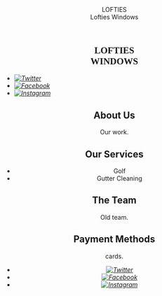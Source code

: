 <html lang="en-US">
  <head>
    <meta charset="UTF-8">
    <meta http-equiv="X-UA-Compatible" content="IE=edge">
    <meta name="viewport" content="width=device-width, initial-scale=1">
    <title>Lofties Windows</title>
    <meta name="description" content="Loftie">
    <link href="https://fonts.googleapis.com/css2?family=Pacifico&display=swap" rel="stylesheet">
    <link rel="icon" type="image/png" href="/path/to/favicon.png">
    <link rel="stylesheet" href="/My.First.Site/assets/css/style.css?v=c61e1577585ebe24df4f8190e73674368a10cb67">
  </head>
  <body>
    <article>
      <header>
        <div class="triangle"></div>
        <div class="triangle-content">
          LOFTIES
        </div>
        <div class="logo-text">Lofties Windows</div>
      </header><h1 style="display: flex; flex-direction: column; align-items: center;">
        <span style="display: block; text-align: center; font-family: 'Pacifico', cursive;">LOFTIES</span>
        <span style="display: block; text-align: center; font-family: 'Pacifico', cursive;">WINDOWS</span>
      </h1>
      <ul class="social">
        <li>
          <a href="#">
            <i class="twitter"><img src="https://img.icons8.com/color/48/000000/twitter.png" alt="Twitter"></i>
          </a>
        </li>
        <li>
          <a href="#">
            <i class="facebook"><img src="https://img.icons8.com/color/48/000000/facebook.png" alt="Facebook"></i>
          </a>
        </li>
        <li>
          <a href="#">
            <i class="instagram"><img src="https://img.icons8.com/color/48/000000/instagram-new.png" alt="Instagram"></i>
          </a>
        </li>
      </ul>    
      <header>
        <article>
          <main>
            <section>
              <h2>About Us</h2>
              <p>Our work.</p>
            </section>
            <section>
              <h2>Our Services</h2>
              <ul>
                <li>Golf</li>
                <li>Gutter Cleaning</li>
              </ul>
            </section>
            <section>
              <h2>The Team</h2>
              <p>Old team.</p>
            </section><aside>
        <h2>Payment Methods</h2>
        <p>cards.</p>
      </aside>
    </main>
    <footer>
    <nav>
      <ul class="social">
        <li>
          <a href="#">
            <i class="twitter"><img src="https://img.icons8.com/color/48/000000/twitter.png" alt="Twitter"></i>
          </a>
        </li>
        <li>
          <a href="#">
      <i class="facebook"><img src="https://img.icons8.com/color/48/000000/facebook.png" alt="Facebook"></i>
    </a>
  </li>
  <li>
    <a href="#">
      <i class="instagram"><img src="https://img.icons8.com/color/48/000000/instagram-new.png" alt="Instagram"></i>
    </a>
  </li>
</ul>
  </body>
</html>
<style>